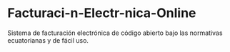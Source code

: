 # Facturaci-n-Electr-nica-Online
Sistema de facturación electrónica de código abierto bajo las normativas ecuatorianas y de fácil uso.
